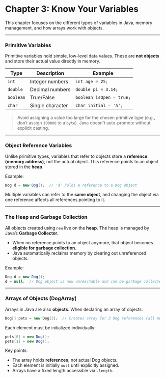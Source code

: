# Chapter 3: Know Your Variables

This chapter focuses on the different types of variables in Java, memory management, and how arrays work with objects.

---

### Primitive Variables

Primitive variables hold simple, low-level data values. These are **not objects** and store their actual value directly in memory.

| Type      | Description      | Example                  |
| --------- | ---------------- | ------------------------ |
| `int`     | Integer numbers  | `int age = 25;`          |
| `double`  | Decimal numbers  | `double pi = 3.14;`      |
| `boolean` | True/False       | `boolean isOpen = true;` |
| `char`    | Single character | `char initial = 'A';`    |

> Avoid assigning a value too large for the chosen primitive type (e.g., don’t assign `100000` to a `byte`). Java doesn't auto-promote without explicit casting.

---

### Object Reference Variables

Unlike primitive types, variables that refer to objects store a **reference (memory address)**, not the actual object. This reference points to an object stored in the **heap**.

Example:

```java
Dog d = new Dog();  // 'd' holds a reference to a Dog object
```

Multiple variables can refer to the **same object**, and changing the object via one reference affects all references pointing to it.

---

### The Heap and Garbage Collection

All objects created using `new` live on the **heap**. The heap is managed by Java’s **Garbage Collector**.

* When no reference points to an object anymore, that object becomes **eligible for garbage collection**.
* Java automatically reclaims memory by clearing out unreferenced objects.

Example:

```java
Dog d = new Dog();
d = null;  // Dog object is now unreachable and can be garbage collected
```

---

### Arrays of Objects (DogArray)

Arrays in Java are also **objects**. When declaring an array of objects:

```java
Dog[] pets = new Dog[3];  // Creates array for 3 Dog references (all null)
```

Each element must be initialized individually:

```java
pets[0] = new Dog();
pets[1] = new Dog();
```

Key points:

* The array holds **references**, not actual Dog objects.
* Each element is initially `null` until explicitly assigned.
* Arrays have a fixed length accessible via `.length`.
